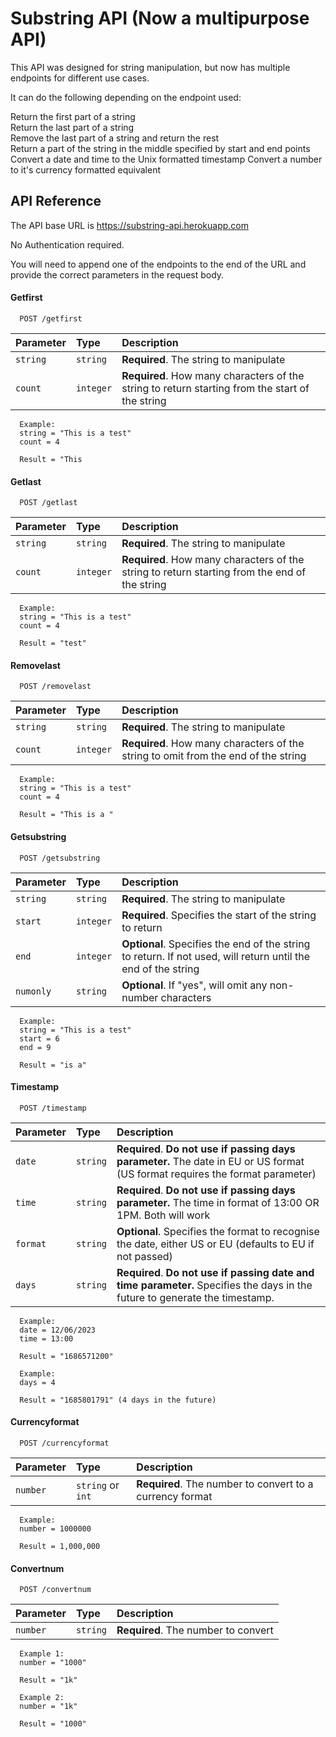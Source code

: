# Substring API (Now a multipurpose API)

This API was designed for string manipulation, but now has multiple endpoints for different use cases.

It can do the following depending on the endpoint used:

Return the first part of a string  
Return the last part of a string  
Remove the last part of a string and return the rest  
Return a part of the string in the middle specified by start and end points
Convert a date and time to the Unix formatted timestamp
Convert a number to it's currency formatted equivalent

## API Reference

The API base URL is https://substring-api.herokuapp.com  

No Authentication required.

You will need to append one of the endpoints to the end of the URL and provide the correct parameters in the request body.

#### Getfirst

```
  POST /getfirst
```

| Parameter | Type     | Description                |
| :-------- | :------- | :------------------------- |
| `string` | `string` | **Required**. The string to manipulate |
| `count` | `integer` | **Required**. How many characters of the string to return starting from the start of the string |

```
  Example:
  string = "This is a test"
  count = 4

  Result = "This
```

#### Getlast

```
  POST /getlast
```

| Parameter | Type     | Description                |
| :-------- | :------- | :------------------------- |
| `string` | `string` | **Required**. The string to manipulate |
| `count` | `integer` | **Required**. How many characters of the string to return starting from the end of the string |

```
  Example:
  string = "This is a test"
  count = 4

  Result = "test"
```
#### Removelast

```
  POST /removelast
```

| Parameter | Type     | Description                |
| :-------- | :------- | :------------------------- |
| `string` | `string` | **Required**. The string to manipulate |
| `count` | `integer` | **Required**. How many characters of the string to omit from the end of the string |

```
  Example:
  string = "This is a test"
  count = 4

  Result = "This is a "
```
#### Getsubstring

```
  POST /getsubstring
```

| Parameter | Type     | Description                |
| :-------- | :------- | :------------------------- |
| `string` | `string` | **Required**. The string to manipulate |
| `start` | `integer` | **Required**. Specifies the start of the string to return |
| `end` | `integer` | **Optional**. Specifies the end of the string to return. If not used, will return until the end of the string |
| `numonly` | `string` | **Optional**. If "yes", will omit any non-number characters |

```
  Example:
  string = "This is a test"
  start = 6
  end = 9

  Result = "is a"
```
#### Timestamp

```
  POST /timestamp
```

| Parameter | Type     | Description                |
| :-------- | :------- | :------------------------- |
| `date` | `string` | **Required**. **Do not use if passing days parameter.** The date in EU or US format (US format requires the format parameter) |
| `time` | `string` | **Required**. **Do not use if passing days parameter.** The time in format of 13:00 OR 1PM. Both will work |
| `format` | `string` | **Optional**. Specifies the format to recognise the date, either US or EU (defaults to EU if not passed) |
| `days` | `string` | **Required**. **Do not use if passing date and time parameter.** Specifies the days in the future to generate the timestamp. |

```
  Example:
  date = 12/06/2023
  time = 13:00

  Result = "1686571200"

  Example:
  days = 4

  Result = "1685801791" (4 days in the future)
```
#### Currencyformat

```
  POST /currencyformat
```

| Parameter | Type     | Description                |
| :-------- | :------- | :------------------------- |
| `number` | `string` or `int` | **Required**. The number to convert to a currency format |

```
  Example:
  number = 1000000

  Result = 1,000,000
```
#### Convertnum

```
  POST /convertnum
```

| Parameter | Type     | Description                |
| :-------- | :------- | :------------------------- |
| `number` | `string` | **Required**. The number to convert |

```
  Example 1:
  number = "1000"

  Result = "1k"

  Example 2:
  number = "1k"

  Result = "1000"
```
